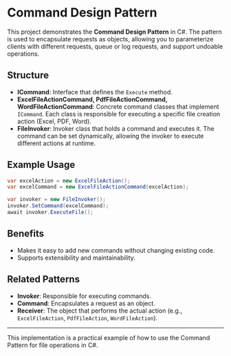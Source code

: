 # Command Design Pattern

This project demonstrates the **Command Design Pattern** in C#. The pattern is used to encapsulate requests as objects, allowing you to parameterize clients with different requests, queue or log requests, and support undoable operations.

## Structure

- **ICommand**: Interface that defines the `Execute` method.
- **ExcelFileActionCommand, PdfFileActionCommand, WordFileActionCommand**: Concrete command classes that implement `ICommand`. Each class is responsible for executing a specific file creation action (Excel, PDF, Word).
- **FileInvoker**: Invoker class that holds a command and executes it. The command can be set dynamically, allowing the invoker to execute different actions at runtime.

## Example Usage

```csharp
var excelAction = new ExcelFileAction();
var excelCommand = new ExcelFileActionCommand(excelAction);

var invoker = new FileInvoker();
invoker.SetCommand(excelCommand);
await invoker.ExecuteFile();
```

## Benefits

- Makes it easy to add new commands without changing existing code.
- Supports extensibility and maintainability.

## Related Patterns

- **Invoker**: Responsible for executing commands.
- **Command**: Encapsulates a request as an object.
- **Receiver**: The object that performs the actual action (e.g., `ExcelFileAction`, `PdfFileAction`, `WordFileAction`).

---

This implementation is a practical example of how to use the Command Pattern for file operations in C#.
